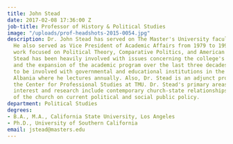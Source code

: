 ```yaml
---
title: John Stead
date: 2017-02-08 17:36:00 Z
job-title: Professor of History & Political Studies
image: "/uploads/prof-headshots-2015-0054.jpg"
description: Dr. John Stead has served on The Master's University faculty since 1970.
  He also served as Vice President of Academic Affairs from 1979 to 1995. His doctoral
  work focused on Political Theory, Comparative Politics, and American Politics. Dr.
  Stead has been heavily involved with issues concerning the college's accreditation
  and the expansion of the academic program over the last three decades. He continues
  to be involved with governmental and educational institutions in the country of
  Albania where he lectures annually. Also, Dr. Stead is an adjunct professor for
  the Center for Professional Studies at TMU. Dr. Stead's primary areas of academic
  interest and research include contemporary church-state relationships and the impact
  of the church on current political and social public policy.
department: Political Studies
degrees:
- B.A., M.A., California State University, Los Angeles
- Ph.D., University of Southern California
email: jstead@masters.edu
---
```


